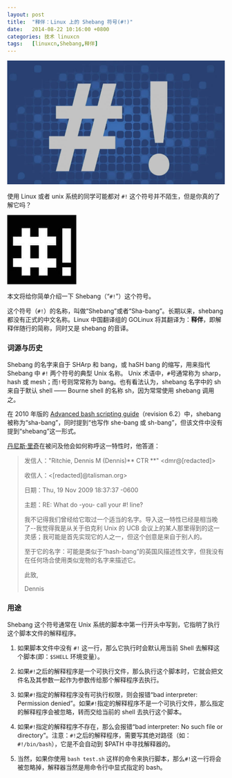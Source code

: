 ```yaml
---
layout: post
title:	"释伴：Linux 上的 Shebang 符号(#!)"
date:	2014-08-22 10:16:00 +0800 
categories:	技术 linuxcn 
tags:	[linuxcn,Shebang,释伴]
---
```



![](/Asserts/Images/album/201811/24/213153for8ck8kv98wl6kp.jpg)


使用 Linux 或者 unix 系统的同学可能都对 `#!` 这个符号并不陌生，但是你真的了解它吗？


![](/Asserts/Images/album/201408/22/110421y6evt7fsvd88pjxd.jpg)


本文将给你简单介绍一下 Shebang（“`#!`”）这个符号。


这个符号（`#!`）的名称，叫做“Shebang”或者“Sha-bang”。长期以来，shebang 都没有正式的中文名称。Linux 中国翻译组的 GOLinux 将其翻译为：**释伴**，即解释伴随行的简称，同时又是 shebang 的音译。


### 词源与历史


Shebang 的名字来自于 SHArp 和 bang，或 haSH bang 的缩写，用来指代 Shebang 中 `#!` 两个符号的典型 Unix 名称。 Unix 术语中，`#`号通常称为 sharp，hash 或 mesh；而`!`号则常常称为 bang。也有看法认为，shebang 名字中的 sh 来自于默认 shell —— Bourne shell 的名称 sh，因为常常使用 shebang 调用之。<sup class="reference" id="cite_ref-3"></sup>


在 2010 年版的 [Advanced bash scripting guide](http://tldp.org/LDP/abs/html/)（revision 6.2）中，shebang 被称为“sha-bang”，同时提到“也写作 she-bang 或 sh-bang”，但该文件中没有提到“shebang”这一形式。


[丹尼斯·里奇](http://zh.wikipedia.org/wiki/%E4%B8%B9%E5%B0%BC%E6%96%AF%C2%B7%E9%87%8C%E5%A5%87 "丹尼斯·里奇")在被问及他会如何称呼这一特性时，他答道：



> 
> 发信人："Ritchie, Dennis M (Dennis)\*\* CTR \*\*" <dmr@[redacted]>
> 
> 
> 收信人：<[redacted]@talisman.org>
> 
> 
> 日期：Thu, 19 Nov 2009 18:37:37 -0600
> 
> 
> 主题：RE: What do -you- call your #!<something> line?
> 
> 
> 我不记得我们曾经给它取过一个适当的名字。导入这一特性已经是相当晚了--我觉得我是从关于伯克利 Unix 的 UCB 会议上的某人那里得到的这一灵感；我可能是首先实现它的人之一，但这个创意是来自于别人的。
> 
> 
> 至于它的名字：可能是类似于“hash-bang”的英国风描述性文字，但我没有在任何场合使用类似宠物的名字来描述它。
> 
> 
> 此致,
> 
> 
> Dennis
> 
> 
> 


### 用途


Shebang 这个符号通常在 Unix 系统的脚本中第一行开头中写到，它指明了执行这个脚本文件的解释程序。


1. 如果脚本文件中没有 `#!` 这一行，那么它执行时会默认用当前 Shell 去解释这个脚本(即：`$SHELL` 环境变量）。


2. 如果`#!`之后的解释程序是一个可执行文件，那么执行这个脚本时，它就会把文件名及其参数一起作为参数传给那个解释程序去执行。


3. 如果`#!`指定的解释程序没有可执行权限，则会报错“bad interpreter: Permission denied”。如果`#!`指定的解释程序不是一个可执行文件，那么指定的解释程序会被忽略，转而交给当前的 shell 去执行这个脚本。


4. 如果`#!`指定的解释程序不存在，那么会报错“bad interpreter: No such file or directory”。注意：`#!`之后的解释程序，需要写其绝对路径（如：`#!/bin/bash`），它是不会自动到 $PATH 中寻找解释器的。


5. 当然，如果你使用 `bash test.sh` 这样的命令来执行脚本，那么`#!`这一行将会被忽略掉，解释器当然是用命令行中显式指定的 bash。
